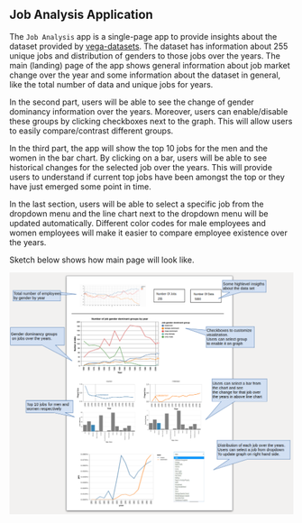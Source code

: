## Job Analysis Application

The `Job Analysis` app is a single-page app to provide insights about the dataset provided by [vega-datasets](https://github.com/vega/vega-datasets/blob/master/data/jobs.json). The dataset has information about 255 unique jobs and distribution of genders to those jobs over the years. The main (landing) page of the app shows general information about job market change over the year and some information about the dataset in general, like the total number of data and unique jobs for years.

In the second part, users will be able to see the change of gender dominancy information over the years. Moreover, users can enable/disable these groups by clicking checkboxes next to the graph. This will allow users to easily compare/contrast different groups.

In the third part, the app will show the top 10 jobs for the men and the women in the bar chart. By clicking on a bar, users will be able to see historical changes for the selected job over the years. This will provide users to understand if current top jobs have been amongst the top or they have just emerged some point in time.

In the last section, users will be able to select a specific job from the dropdown menu and the line chart next to the dropdown menu will be updated automatically. Different color codes for male employees and women employees will make it easier to compare employee existence over the years.

Sketch below shows how main page will look like.

![](images/mock.png)